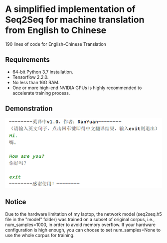 # A simplified implementation of Seq2Seq for machine translation from English to Chinese
190 lines of code for English-Chinese Translation

## Requirements

- 64-bit Python 3.7 installation.
- Tensorflow 2.2.0.
- No less than 16G RAM.
- One or more high-end NVIDIA GPUs is highly recommended to accelerate training process.

## Demonstration
![demonstration](/assets/demonstration.png)

## Notice
Due to the hardware limitation of my laptop, the network model (seq2seq.h5 file in the "model" folder) was trained on a subset of original corpus, i.e., num_samples=1000, in order to avoid memory overflow. If your hardware configuration is high enough, you can choose to set num_samples=None to use the whole corpus for training.
